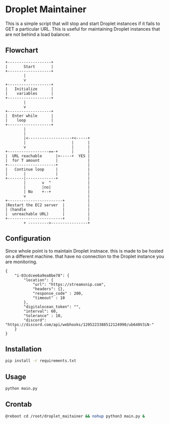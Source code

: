 # Droplet Maintainer

This is a simple script that will stop and start Droplet instances if it fails to GET a particular URL. This is useful for maintaining Droplet instances that are not behind a load balancer.


## Flowchart
```
+-------------------+
|       Start       |
+-------------------+
        |
        v
+-------------------+
|   Initialize      |
|    variables      |
+-------------------+
        |
        v
+-------------------+
|  Enter while      |
|    loop           |
+-------------------+        
        |                    
        |                    
        |<-------------------+<-----+
        |                    |      |
        v                    |      |      
+------------------==-+      |      |
|  URL reachable      |>-----+  YES |      
|  for T amount       |             |
+---------------------+             |
|   Continue loop     |             |
|       |             |             |
+-------|-------------+             |
        |       v  ^                |
        |       |no|                |
        | No    +--+                |
        v                           |
+------------------------+          |
|Restart the EC2 server  |          |
| (handle                |          |
|  unreachable URL)      |          |
+------------------------+          |
        + --------->----------------+
```


## Configuration

Since whole point is to maintain Droplet instnace. this is made to be hosted on a different machine. that have no connection to the Droplet instance you are monitoring.
```
{
    "i-03cdcee6a9ea8be78": {
        "location": {
            "url": "https://streamsnip.com",
            "headers": {},
            "response_code" : 200,
            "timeout" : 10
        },
        "digitalocean_token": "",
        "interval": 60,
        "tolerance" : 10,
        "discord": "https://discord.com/api/webhooks/1205223388512124990/ub640V3iN-"
    }
}
```


## Installation

```bash
pip install -r requirements.txt
```

## Usage

```bash
python main.py
```

## Crontab
```bash
@reboot cd /root/droplet_maitainer && nohup python3 main.py & 
```

